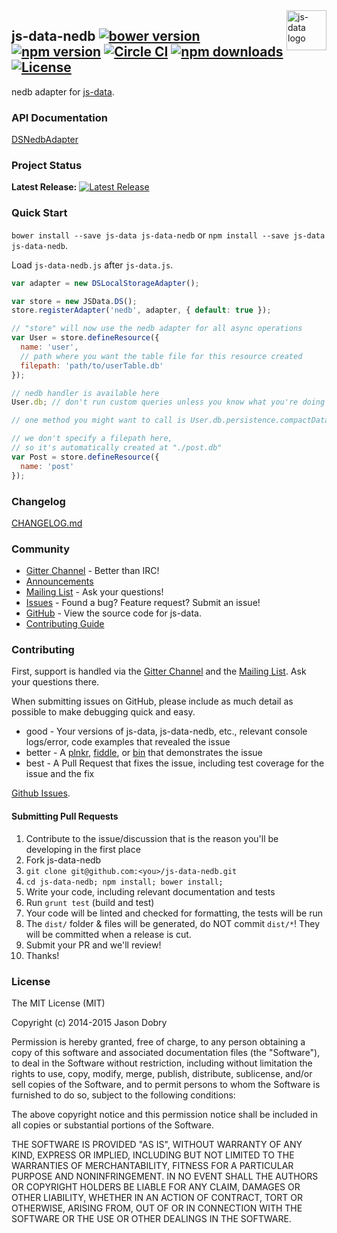 <img src="https://raw.githubusercontent.com/js-data/js-data/master/js-data.png" alt="js-data logo" title="js-data" align="right" width="64" height="64" />

## js-data-nedb [![bower version](https://img.shields.io/bower/v/js-data-nedb.svg?style=flat-square)](https://www.npmjs.org/package/js-data-nedb) [![npm version](https://img.shields.io/npm/v/js-data-nedb.svg?style=flat-square)](https://www.npmjs.org/package/js-data-nedb) [![Circle CI](https://img.shields.io/circleci/project/js-data/js-data-nedb/master.svg?style=flat-square)](https://circleci.com/gh/js-data/js-data-nedb/tree/master) [![npm downloads](https://img.shields.io/npm/dm/js-data-nedb.svg?style=flat-square)](https://www.npmjs.org/package/js-data-nedb) [![License](https://img.shields.io/badge/license-MIT-blue.svg?style=flat-square)](https://github.com/js-data/js-data-nedb/blob/master/LICENSE)

nedb adapter for [js-data](http://www.js-data.io/).

### API Documentation
[DSNedbAdapter](http://www.js-data.io/docs/dsnedbadapter)

### Project Status

__Latest Release:__ [![Latest Release](https://img.shields.io/github/release/js-data/js-data-nedb.svg?style=flat-square)](https://github.com/js-data/js-data-nedb/releases)

### Quick Start
`bower install --save js-data js-data-nedb` or `npm install --save js-data js-data-nedb`.

Load `js-data-nedb.js` after `js-data.js`.

```js
var adapter = new DSLocalStorageAdapter();

var store = new JSData.DS();
store.registerAdapter('nedb', adapter, { default: true });

// "store" will now use the nedb adapter for all async operations
var User = store.defineResource({
  name: 'user',
  // path where you want the table file for this resource created
  filepath: 'path/to/userTable.db'
});

// nedb handler is available here
User.db; // don't run custom queries unless you know what you're doing

// one method you might want to call is User.db.persistence.compactDatafile()

// we don't specify a filepath here,
// so it's automatically created at "./post.db"
var Post = store.defineResource({
  name: 'post'
});
```

### Changelog
[CHANGELOG.md](https://github.com/js-data/js-data-nedb/blob/master/CHANGELOG.md)

### Community
- [Gitter Channel](https://gitter.im/js-data/js-data) - Better than IRC!
- [Announcements](http://www.js-data.io/blog)
- [Mailing List](https://groups.io/org/groupsio/jsdata) - Ask your questions!
- [Issues](https://github.com/js-data/js-data-nedb/issues) - Found a bug? Feature request? Submit an issue!
- [GitHub](https://github.com/js-data/js-data-nedb) - View the source code for js-data.
- [Contributing Guide](https://github.com/js-data/js-data-nedb/blob/master/CONTRIBUTING.md)

### Contributing

First, support is handled via the [Gitter Channel](https://gitter.im/js-data/js-data) and the [Mailing List](https://groups.io/org/groupsio/jsdata). Ask your questions there.

When submitting issues on GitHub, please include as much detail as possible to make debugging quick and easy.

- good - Your versions of js-data, js-data-nedb, etc., relevant console logs/error, code examples that revealed the issue
- better - A [plnkr](http://plnkr.co/), [fiddle](http://jsfiddle.net/), or [bin](http://jsbin.com/?html,output) that demonstrates the issue
- best - A Pull Request that fixes the issue, including test coverage for the issue and the fix

[Github Issues](https://github.com/js-data/js-data-nedb/issues).

#### Submitting Pull Requests

1. Contribute to the issue/discussion that is the reason you'll be developing in the first place
1. Fork js-data-nedb
1. `git clone git@github.com:<you>/js-data-nedb.git`
1. `cd js-data-nedb; npm install; bower install;`
1. Write your code, including relevant documentation and tests
1. Run `grunt test` (build and test)
1. Your code will be linted and checked for formatting, the tests will be run
1. The `dist/` folder & files will be generated, do NOT commit `dist/*`! They will be committed when a release is cut.
1. Submit your PR and we'll review!
1. Thanks!

### License

The MIT License (MIT)

Copyright (c) 2014-2015 Jason Dobry

Permission is hereby granted, free of charge, to any person obtaining a copy
of this software and associated documentation files (the "Software"), to deal
in the Software without restriction, including without limitation the rights
to use, copy, modify, merge, publish, distribute, sublicense, and/or sell
copies of the Software, and to permit persons to whom the Software is
furnished to do so, subject to the following conditions:

The above copyright notice and this permission notice shall be included in all
copies or substantial portions of the Software.

THE SOFTWARE IS PROVIDED "AS IS", WITHOUT WARRANTY OF ANY KIND, EXPRESS OR
IMPLIED, INCLUDING BUT NOT LIMITED TO THE WARRANTIES OF MERCHANTABILITY,
FITNESS FOR A PARTICULAR PURPOSE AND NONINFRINGEMENT. IN NO EVENT SHALL THE
AUTHORS OR COPYRIGHT HOLDERS BE LIABLE FOR ANY CLAIM, DAMAGES OR OTHER
LIABILITY, WHETHER IN AN ACTION OF CONTRACT, TORT OR OTHERWISE, ARISING FROM,
OUT OF OR IN CONNECTION WITH THE SOFTWARE OR THE USE OR OTHER DEALINGS IN THE
SOFTWARE.
